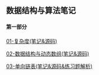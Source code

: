 ## 数据结构与算法笔记

#### 第一部分

[01-复杂度(笔记&源码)](https://github.com/MSTGit/Algorithm/blob/master/ComplexityDemo/Complexity.md)

[02-数据结构与动态数组(笔记&源码)](https://github.com/MSTGit/Algorithm/blob/master/ArrayListDemo/02-%E6%95%B0%E6%8D%AE%E7%BB%93%E6%9E%84%E4%B8%8E%E5%8A%A8%E6%80%81%E6%95%B0%E7%BB%84.md)

[03-单向链表(笔记&源码&练习题解析)](https://github.com/MSTGit/Algorithm/tree/master/LinkedListDemo)

